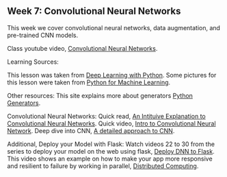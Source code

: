 ## Week 7: Convolutional Neural Networks

This week we cover convolutional neural networks, data augmentation, and pre-trained CNN models.

Class youtube video, [Convolutional Neural Networks](https://www.youtube.com/watch?v=16UCEza9J-g).

Learning Sources:

This lesson was taken from [Deep Learning with Python](https://learning.oreilly.com/library/view/deep-learning-with/9781617294433/OEBPS/Text/05.xhtml). Some pictures for this lesson were taken from [Python for Machine Learning](https://learning.oreilly.com/library/view/python-machine-learning/9781787125933/ch15.html).

Other resources:
This site explains more about generators [Python Generators](https://www.youtube.com/watch?v=bD05uGo_sVI).

Convolutional Neural Networks:
Quick read, [An Intituive Explanation to Convolutional Neural Networks](https://www.kdnuggets.com/2016/11/intuitive-explanation-convolutional-neural-networks.html/3).
Quick video, [Intro to Convolutional Neural Network](https://www.youtube.com/watch?v=x_VrgWTKkiM).
Deep dive into CNN, [A detailed approach to CNN](https://learning.oreilly.com/videos/understanding-convolutional-neural/9781491978931/9781491978931-video312598).

Additional, Deploy your Model with Flask:
Watch videos 22 to 30 from the series to deploy your model on the web using flask, [Deploy DNN to Flask](https://www.youtube.com/playlist?list=PLZbbT5o_s2xrwRnXk_yCPtnqqo4_u2YGL).
This video shows an example on how to make your app more responsive and resilient to failure by working in parallel, [Distributed Computing](https://www.youtube.com/watch?v=cYMfc3vgns8).